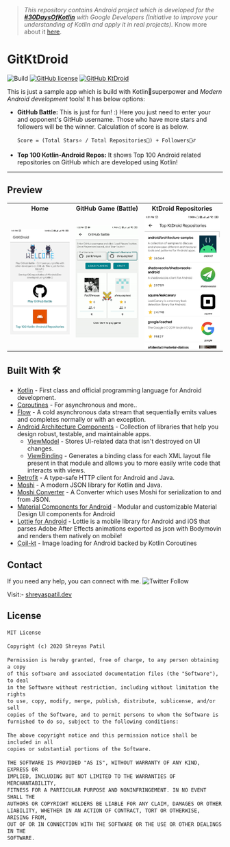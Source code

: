 > *This repository contains Android project which is developed for the [**#30DaysOfKotlin**](https://twitter.com/hashtag/30daysofkotlin?lang=en) with Google Developers (Initiative to improve your understanding of Kotlin and apply it in real projects).* 
> Know more about it [here](https://eventsonair.withgoogle.com/events/kotlin).

# GitKtDroid

![Build](https://github.com/PatilShreyas/GitKtDroid/workflows/Build/badge.svg?branch=master)
[![GitHub license](https://img.shields.io/badge/License-MIT-blue.svg)](LICENSE)
[![GitHub KtDroid](https://img.shields.io/github/v/release/patilshreyas/gitktdroid?color=%23FFFF&label=Download%20APK&logo=android)](https://github.com/patilshreyas/gitktdroid/releases/latest/download/app.apk)

This is just a sample app which is build with Kotlin🦸superpower and *Modern Android development* tools! It has below options:

- **GitHub Battle:** This is just for fun! :) Here you just need to enter your and opponent's GitHub username. Those who have more stars and followers will be the winner. Calculation of score is as below.

  `Score = (Total Stars⭐ / Total Repositories💼) + Followers🙋‍♂️`
  
- **Top 100 Kotlin-Android Repos:** It shows Top 100 Android related repositories on GitHub which are developed using Kotlin!

---

## Preview
<table style="width:100%">
  <tr>
    <th>Home</th>
    <th>GitHub Game (Battle)</th>
    <th>KtDroid Repositories</th>
  </tr>
  <tr>
    <td><img src="art/Home.jpg"/></td>
    <td><img src="art/Battle.gif"/></td>
    <td><img src="art/List.jpg"</td>
  </tr>
</table>

## Built With 🛠
- [Kotlin](https://kotlinlang.org/) - First class and official programming language for Android development.
- [Coroutines](https://kotlinlang.org/docs/reference/coroutines-overview.html) - For asynchronous and more..
- [Flow](https://kotlin.github.io/kotlinx.coroutines/kotlinx-coroutines-core/kotlinx.coroutines.flow/-flow/) - A cold asynchronous data stream that sequentially emits values and completes normally or with an exception.
- [Android Architecture Components](https://developer.android.com/topic/libraries/architecture) - Collection of libraries that help you design robust, testable, and maintainable apps.
  - [ViewModel](https://developer.android.com/topic/libraries/architecture/viewmodel) - Stores UI-related data that isn't destroyed on UI changes. 
  - [ViewBinding](https://developer.android.com/topic/libraries/view-binding) - Generates a binding class for each XML layout file present in that module and allows you to more easily write code that interacts with views.
- [Retrofit](https://square.github.io/retrofit/) - A type-safe HTTP client for Android and Java.
- [Moshi](https://github.com/square/moshi) - A modern JSON library for Kotlin and Java.
- [Moshi Converter](https://github.com/square/retrofit/tree/master/retrofit-converters/moshi) - A Converter which uses Moshi for serialization to and from JSON.
- [Material Components for Android](https://github.com/material-components/material-components-android) - Modular and customizable Material Design UI components for Android
- [Lottie for Android](https://github.com/airbnb/lottie-android) - Lottie is a mobile library for Android and iOS that parses Adobe After Effects animations exported as json with Bodymovin and renders them natively on mobile!
- [Coil-kt](https://github.com/coil-kt/coil) - Image loading for Android backed by Kotlin Coroutines

## Contact
If you need any help, you can connect with me. 
![Twitter Follow](https://img.shields.io/twitter/follow/imShreyasPatil?label=Follow&style=social)

Visit:- [shreyaspatil.dev](https://shreyaspatil.dev)

## License
```
MIT License

Copyright (c) 2020 Shreyas Patil

Permission is hereby granted, free of charge, to any person obtaining a copy
of this software and associated documentation files (the "Software"), to deal
in the Software without restriction, including without limitation the rights
to use, copy, modify, merge, publish, distribute, sublicense, and/or sell
copies of the Software, and to permit persons to whom the Software is
furnished to do so, subject to the following conditions:

The above copyright notice and this permission notice shall be included in all
copies or substantial portions of the Software.

THE SOFTWARE IS PROVIDED "AS IS", WITHOUT WARRANTY OF ANY KIND, EXPRESS OR
IMPLIED, INCLUDING BUT NOT LIMITED TO THE WARRANTIES OF MERCHANTABILITY,
FITNESS FOR A PARTICULAR PURPOSE AND NONINFRINGEMENT. IN NO EVENT SHALL THE
AUTHORS OR COPYRIGHT HOLDERS BE LIABLE FOR ANY CLAIM, DAMAGES OR OTHER
LIABILITY, WHETHER IN AN ACTION OF CONTRACT, TORT OR OTHERWISE, ARISING FROM,
OUT OF OR IN CONNECTION WITH THE SOFTWARE OR THE USE OR OTHER DEALINGS IN THE
SOFTWARE.
```
